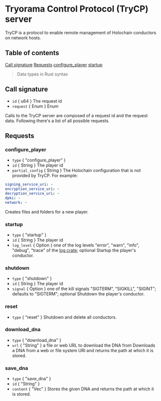 # Tryorama Control Protocol (TryCP) server

TryCP is a protocol to enable remote management of Holochain conductors on network hosts.

## Table of contents

[Call signature](#call-signature)
[Requests](#requests)
[configure_player](#configureplayer)
[startup](#startup)

> Data types in Rust syntax

## Call signature
- `id` { u64 } The request id
- `request` { Enum } Enum 

Calls to the TryCP server are composed of a request id and the request data. Following there's a list of all possible requests.

## Requests
### configure_player
- `type` { "configure_player" }
- `id` { String } The player id
- `partial_config` { String } The Holochain configuration that is not provided by TryCP. For example:
```yaml
signing_service_uri: ~
encryption_service_uri: ~
decryption_service_uri: ~
dpki: ~
network: ~
```
Creates files and folders for a new player.

### startup
- `type` { "startup" }
- `id` { String } The player id
- `log_level` { Option<String> } one of the log levels "error", "warn", "info", "debug", "trace" of the [log crate](https://docs.rs/log/latest/log/enum.Level.html); optional
Startup the player's conductor.

### shutdown
- `type` { "shutdown" }
- `id` { String } The player id
- `signal` { Option<String> } one of the kill signals "SIGTERM", "SIGKILL", "SIGINT"; defaults to "SIGTERM"; optional
Shutdown the player's conductor.

### reset
- `type` { "reset" }
Shutdown and delete all conductors.

### download_dna
- `type` { "download_dna" } 
- `url` { "String" } a file or web URL to download the DNA from
Downloads a DNA from a web or file system URI and returns the path at which it is stored.

### save_dna
- `type` { "save_dna" }
- `id` { "String" }
- `content` { "Vec<u8>" }
Stores the given DNA and returns the path at which it is stored.